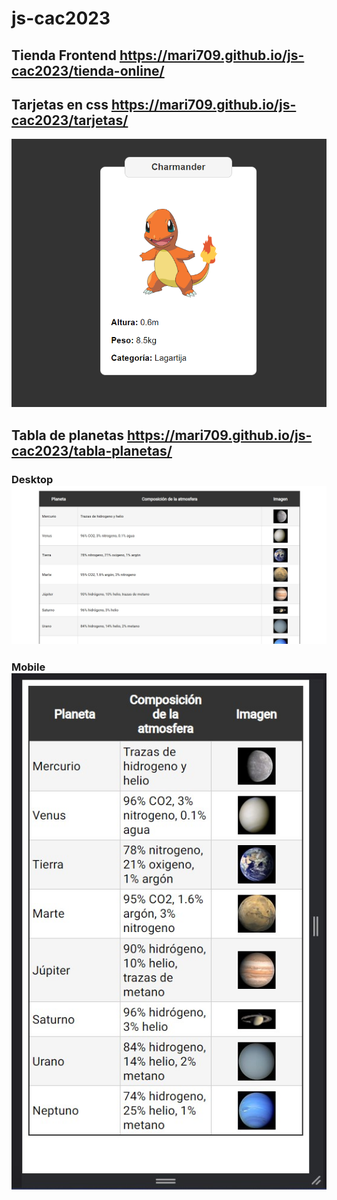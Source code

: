 # js-cac2023

## Tienda Frontend  https://mari709.github.io/js-cac2023/tienda-online/    
## Tarjetas en css https://mari709.github.io/js-cac2023/tarjetas/   

![DCaptura de Tarjeta](/captura-proyecto-tarjetas2.png)     




## Tabla de planetas   https://mari709.github.io/js-cac2023/tabla-planetas/    


### Desktop ![DCaptura de la tabla de planetas desktop](/tabla-desktop.jpg)



### Mobile ![DCaptura de la tabla de planetas mobile](/tabla-mobile.jpg)



